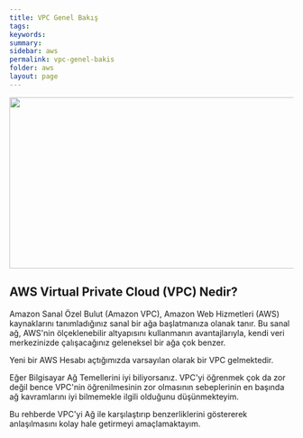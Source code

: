 ```yaml
---
title: VPC Genel Bakış
tags:
keywords: 
summary:
sidebar: aws
permalink: vpc-genel-bakis
folder: aws
layout: page
---
```



<img src="https://forumlogs.com/uploads/default/original/2X/5/534728be7eeec5b5c6401ec017625b6c1fb02618.png" width="690" height="304">


## AWS Virtual Private Cloud (VPC) Nedir? 

Amazon Sanal Özel Bulut (Amazon VPC), Amazon Web Hizmetleri (AWS) kaynaklarını tanımladığınız sanal bir ağa başlatmanıza olanak tanır. Bu sanal ağ, AWS'nin ölçeklenebilir altyapısını kullanmanın avantajlarıyla, kendi veri merkezinizde çalışacağınız geleneksel bir ağa çok benzer.

Yeni bir AWS Hesabı açtığımızda varsayılan olarak bir VPC gelmektedir.

Eğer Bilgisayar Ağ Temellerini iyi biliyorsanız. VPC'yi öğrenmek çok da zor değil bence VPC'nin öğrenilmesinin zor olmasının sebeplerinin en başında ağ kavramlarını iyi bilmemekle ilgili olduğunu düşünmekteyim.

Bu rehberde VPC'yi Ağ ile karşılaştırıp benzerliklerini göstererek anlaşılmasını kolay hale getirmeyi amaçlamaktayım.